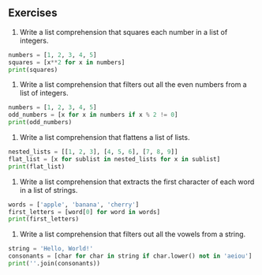 ## Exercises

1. Write a list comprehension that squares each number in a list of integers.

```python
numbers = [1, 2, 3, 4, 5]
squares = [x**2 for x in numbers]
print(squares)
```

1. Write a list comprehension that filters out all the even numbers from a list of integers.

```python
numbers = [1, 2, 3, 4, 5]
odd_numbers = [x for x in numbers if x % 2 != 0]
print(odd_numbers)
```

1. Write a list comprehension that flattens a list of lists.

```python
nested_lists = [[1, 2, 3], [4, 5, 6], [7, 8, 9]]
flat_list = [x for sublist in nested_lists for x in sublist]
print(flat_list)
```

1. Write a list comprehension that extracts the first character of each word in a list of strings.

```python
words = ['apple', 'banana', 'cherry']
first_letters = [word[0] for word in words]
print(first_letters)
```

1. Write a list comprehension that filters out all the vowels from a string.

```python
string = 'Hello, World!'
consonants = [char for char in string if char.lower() not in 'aeiou']
print(''.join(consonants))

```
